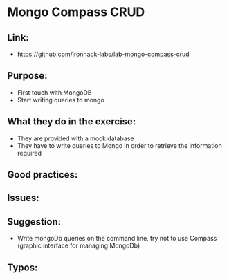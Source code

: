 # Mongo Compass CRUD

## Link:
  - https://github.com/ironhack-labs/lab-mongo-compass-crud

## Purpose:
  - First touch with MongoDB
  - Start writing queries to mongo

## What they do in the exercise:
  - They are provided with a mock database
  - They have to write queries to Mongo in order to retrieve the information required

## Good practices:
    

## Issues:

## Suggestion:
  - Write mongoDb queries on the command line, try not to use Compass (graphic interface for managing MongoDb)
  
  
## Typos:
